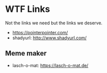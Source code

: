 # WTF Links

Not the links we need but the links we deserve.

- <https://pointerpointer.com/>
- shadyurl: <http://www.shadyurl.com/>

## Meme maker

- lasch-o-mat: <https://lasch-o-mat.de/>
